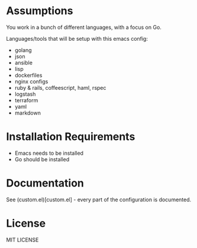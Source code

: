 # Assumptions

You work in a bunch of different languages, with a focus on Go.

Languages/tools that will be setup with this emacs config:

* golang
* json
* ansible
* lisp
* dockerfiles
* nginx configs
* ruby & rails, coffeescript, haml, rspec
* logstash
* terraform
* yaml
* markdown

# Installation Requirements

* Emacs needs to be installed
* Go should be installed

# Documentation

See (custom.el)[custom.el] - every part of the configuration is documented.

# License

MIT LICENSE

